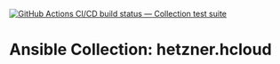 [![GitHub Actions CI/CD build status — Collection test suite](https://github.com/ansible-collection-migration/hetzner.hcloud/workflows/Collection%20test%20suite/badge.svg?branch=master)](https://github.com/ansible-collection-migration/hetzner.hcloud/actions?query=workflow%3A%22Collection%20test%20suite%22)

Ansible Collection: hetzner.hcloud
=================================================